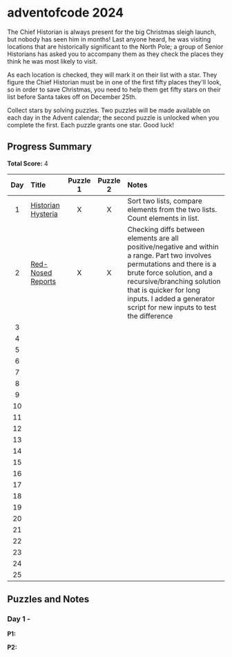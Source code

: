 # adventofcode 2024

The Chief Historian is always present for the big Christmas sleigh launch, but nobody has seen him in months! Last anyone heard, he was visiting locations that are historically significant to the North Pole; a group of Senior Historians has asked you to accompany them as they check the places they think he was most likely to visit.

As each location is checked, they will mark it on their list with a star. They figure the Chief Historian must be in one of the first fifty places they'll look, so in order to save Christmas, you need to help them get fifty stars on their list before Santa takes off on December 25th.

Collect stars by solving puzzles. Two puzzles will be made available on each day in the Advent calendar; the second puzzle is unlocked when you complete the first. Each puzzle grants one star. Good luck!

## Progress Summary

**Total Score:** 4

|  Day  | Title                                            | Puzzle 1 | Puzzle 2 | Notes                                                                                                                                                                                                                                                                                  |
| :---: | :----------------------------------------------- | :------: | :------: | :------------------------------------------------------------------------------------------------------------------------------------------------------------------------------------------------------------------------------------------------------------------------------------- |
|   1   | [Historian Hysteria](./src/days/day01/README.md) |    X     |    X     | Sort two lists, compare elements from the two lists. Count elements in list.                                                                                                                                                                                                           |
|   2   | [Red-Nosed Reports](./src/days/day02/README.md)  |    X     |    X     | Checking diffs between elements are all positive/negative and within a range. Part two involves permutations and there is a brute force solution, and a recursive/branching solution that is quicker for long inputs. I added a generator script for new inputs to test the difference |
|   3   |                                                  |          |          |                                                                                                                                                                                                                                                                                        |
|   4   |                                                  |          |          |                                                                                                                                                                                                                                                                                        |
|   5   |                                                  |          |          |                                                                                                                                                                                                                                                                                        |
|   6   |                                                  |          |          |                                                                                                                                                                                                                                                                                        |
|   7   |                                                  |          |          |                                                                                                                                                                                                                                                                                        |
|   8   |                                                  |          |          |                                                                                                                                                                                                                                                                                        |
|   9   |                                                  |          |          |                                                                                                                                                                                                                                                                                        |
|  10   |                                                  |          |          |                                                                                                                                                                                                                                                                                        |
|  11   |                                                  |          |          |                                                                                                                                                                                                                                                                                        |
|  12   |                                                  |          |          |                                                                                                                                                                                                                                                                                        |
|  13   |                                                  |          |          |                                                                                                                                                                                                                                                                                        |
|  14   |                                                  |          |          |                                                                                                                                                                                                                                                                                        |
|  15   |                                                  |          |          |                                                                                                                                                                                                                                                                                        |
|  16   |                                                  |          |          |                                                                                                                                                                                                                                                                                        |
|  17   |                                                  |          |          |                                                                                                                                                                                                                                                                                        |
|  18   |                                                  |          |          |                                                                                                                                                                                                                                                                                        |
|  19   |                                                  |          |          |                                                                                                                                                                                                                                                                                        |
|  20   |                                                  |          |          |                                                                                                                                                                                                                                                                                        |
|  21   |                                                  |          |          |                                                                                                                                                                                                                                                                                        |
|  22   |                                                  |          |          |                                                                                                                                                                                                                                                                                        |
|  23   |                                                  |          |          |                                                                                                                                                                                                                                                                                        |
|  24   |                                                  |          |          |                                                                                                                                                                                                                                                                                        |
|  25   |                                                  |          |          |                                                                                                                                                                                                                                                                                        |

## Puzzles and Notes

### Day 1 - 

**P1:** 

**P2:** 

